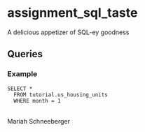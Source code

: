 # assignment_sql_taste

A delicious appetizer of SQL-ey goodness


## Queries

### Example

```
SELECT *
  FROM tutorial.us_housing_units
  WHERE month = 1
```
<br>
Mariah Schneeberger

